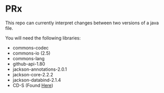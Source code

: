 # PRx
This repo can currently interpret changes between two versions of a java file.

You will need the following libraries:
* commons-codec
* commons-io (2.5)
* commons-lang
* github-api-1.80
* jackson-annotations-2.0.1
* jackson-core-2.2.2
* jackson-databind-2.1.4
* CD-S (Found [Here](https://www.dropbox.com/s/jfa0oop3aj2a1ie/CD-S.jar?dl=0))
